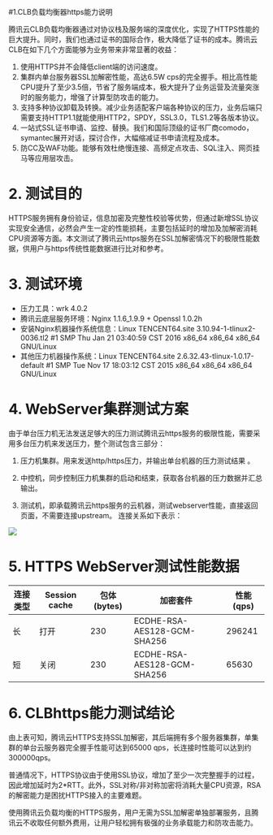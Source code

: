 
#1.CLB负载均衡器https能力说明

腾讯云CLB负载均衡器通过对协议栈及服务端的深度优化，实现了HTTPS性能的巨大提升。同时，我们也通过证书的国际合作，极大降低了证书的成本。腾讯云CLB在如下几个方面能够为业务带来非常显著的收益：
1.	使用HTTPS并不会降低client端的访问速度。2.	集群内单台服务器SSL加解密性能，高达6.5W cps的完全握手。相比高性能CPU提升了至少3.5倍，节省了服务端成本，极大提升了业务运营及流量突涨时的服务能力，增强了计算型防攻击的能力。3.	支持多种协议卸载及转换。减少业务适配客户端各种协议的压力，业务后端只需要支持HTTP1.1就能使用HTTP2，SPDY，SSL3.0，TLS1.2等各版本协议。4.	一站式SSL证书申请、监控、替换。我们和国际顶级的证书厂商comodo，symantec展开对话，探讨合作，大幅缩减证书申请流程及成本。5.	防CC及WAF功能。能够有效杜绝慢连接、高频定点攻击、SQL注入、网页挂马等应用层攻击。





# 2. 测试目的
HTTPS服务拥有身份验证，信息加密及完整性校验等优势，但通过新增SSL协议实现安全通信，必然会产生一定的性能损耗，主要包括延时的增加及加解密消耗CPU资源等方面。本文测试了腾讯云https服务在SSL加解密情况下的极限性能数据，供用户与https传统性能数据进行比对和参考。

# 3. 测试环境
- 压力工具：wrk 4.0.2
- 腾讯云底层服务环境：Nginx 1.1.6_1.9.9 + Openssl 1.0.2h
- 安装Nginx机器操作系统信息：Linux TENCENT64.site 3.10.94-1-tlinux2-0036.tl2 #1 SMP Thu Jan 21 03:40:59 CST 2016 x86_64 x86_64 x86_64 GNU/Linux
- 其他压力机器操作系统：Linux TENCENT64.site 2.6.32.43-tlinux-1.0.17-default #1 SMP Tue Nov 17 18:03:12 CST 2015 x86_64 x86_64 x86_64 GNU/Linux

# 4. WebServer集群测试方案
由于单台压力机无法发送足够大的压力测试腾讯云https服务的极限性能，需要采用多台压力机来发送压力，整个测试包含三部分：

1) 压力机集群。用来发送http/https压力，并输出单台机器的压力测试结果 。

2) 中控机，同步控制压力机集群的启动和结束，获取各台机器的压力数据并汇总输出。

3) 测试机，即承载腾讯云https服务的云机器，测试webserver性能，直接返回页面，不需要连接upstream。
连接关系如下表示：

![](https://mc.qcloudimg.com/static/img/45cc4191947ca44b37c47499138c8669/image.jpg)

# 5. HTTPS WebServer测试性能数据

| 连接类型 | Session cache | 包体(bytes) | 加密套件 | 性能(qps) |
|---------|---------|---------|---------|---------|
| 长 | 打开 | 230 | ECDHE-RSA-AES128-GCM-SHA256 | 296241 |
| 短 | 关闭 | 230 | ECDHE-RSA-AES128-GCM-SHA256 | 65630 |

# 6. CLBhttps能力测试结论
由上表可知，腾讯云HTTPS支持SSL加解密，其后端拥有多个服务器集群，单集群的单台云服务器完全握手性能可达到65000 qps，长连接时性能可以达到约300000qps。

普通情况下，HTTPS协议由于使用SSL协议，增加了至少一次完整握手的过程，因此增加延时为2*RTT。此外，SSL对称/非对称加密将消耗大量CPU资源，RSA的解密能力是困扰HTTPS接入的主要难题。

使用腾讯云负载均衡的HTTPS服务，用户无需为SSL加解密单独部署服务，且腾讯云不收取任何额外费用，让用户轻松拥有极强的业务承载能力和防攻击能力。
